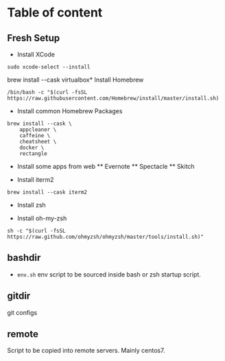 # Table of content


## Fresh Setup

* Install XCode

```
sudo xcode-select --install

```

brew install --cask virtualbox* Install Homebrew

```
/bin/bash -c "$(curl -fsSL https://raw.githubusercontent.com/Homebrew/install/master/install.sh)
```

* Install common Homebrew Packages

```
brew install --cask \
    appcleaner \
    caffeine \
    cheatsheet \
    docker \
    rectangle
```

* Install some apps from web
** Evernote
** Spectacle
** Skitch

* Install iterm2

```
brew install --cask iterm2

```

* Install zsh

* Install oh-my-zsh

```
sh -c "$(curl -fsSL https://raw.github.com/ohmyzsh/ohmyzsh/master/tools/install.sh)"

```



## bashdir
 - `env.sh` env script to be sourced inside bash or zsh startup script.

## gitdir
 git configs

## remote
 Script to be copied into remote servers. Mainly centos7.
